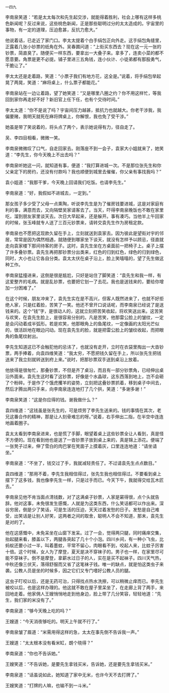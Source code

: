     一四九 

   李南泉笑道：“若是太太每次和先生起交涉，就能得着胜利，社会上哪有这样多桃色新闻呢？反过来说，这些桃色新闻，正是那些聪明过分的太太造成的。宇宙里的事物，有一定的道理，压迫愈甚，反抗力愈大。”

   他说着话，已走近了家门口。李太太提着个白手绢包正向外走。这手绢包角缝里，正露着几张小钞票的纸角在外。吴春圃问道：“上街买东西去？现在这一元一张的钞票，简直臭了。随便买一样东西，要拿出一大叠子来。拿多了，连卖小菜的都不愿意要。角票是更不必提。铺子里进三五角钱，连小伙计、小徒弟都有那股勇气，干脆让了。”

   李太太还是走着路，笑道：“小票子我们有地方花，这全是。”说着，将手绢包举起晃了两晃，笑道：“麻将桌上，什么票子都能花。”

   李南泉站在一边让着路，望了她笑道：“又是哪里八圈之约？你不用这样忙，等我回到家你再走好不好？新旧官上任下任，也有个交待时间。”

   李太太道：“你不是说了吗？宇宙间压力越甚，抵抗力也就越大。你老干涉我，我偏要赌，我明天就死在麻将牌桌上，你解恨，我也免了受干涉。”

   她虽是带了笑说着的，将头点了两个，表示她说得有力，径自走了。

   吴、李四目相看，微微一笑。

   李南泉微微叹了口气，自走回家去。刚落座不到一会子，袁家大小姐就来了，她笑道：“李先生，你今天晚上不出去吗？”

   李南泉听她这一问，就知道有事，便道：“我打算进城一次。不是那位张先生和你父亲定下的房约，还没有付款吗？我也顺便到城里去催催，你父亲有事找我吗？”

   袁小姐道：“我那干爹，今天晚上回请我们吃饭。也请李先生。”

   李南泉道：“好，我假如不进城去，一定到。”

   那女孩子多少受了父母一点熏陶，听说李先生是为了催房钱要进城，这是对家庭有利的事，满意而去，又向隔壁吴家请客去了。当天，吓得李南泉晚饭也不敢在家里吃，溜到朋友家里谈天去。次日大早起来，还是躲开。事有凑巧。当他半上午回家的时候，张玉峰就专人送了三百元钞票来，请转交袁先生作为房租定款。

   李南泉也不愿把这现款久留在手上，立刻就送到袁家去。因为彼此是望街对宇的邻居，常常是因为偶然相遇，就随便到哪家坐下谈天，就没有怎样予以顾忌，径直就走向袁家楼下那间待客的房子。这时，袁先生坐在方桌面前一把椅子上。桌子上摆了许多叠钞票。袁先生再把那钞票分出类来，红色的归到红色，绿色的归到绿色，同时，大小也让它各自分类。袁太太伏在桌子沿上，脸上笑嘻嘻的，望了先生做这种工作。

   李南泉猛撞进来，这倒是很是尴尬，只好是站住了脚笑道：“袁先生和我一样，有这爱整齐的毛病。就是乱钞票，也要把它划一了去花。我也是送钱来的，要给你增加一分困难了。”

   在这个时候，朋友冲来了，袁先生实在是不高兴，但客人既然进来了，也就不好拒绝人家，只是红着脸，苦笑了一笑。他还不曾开口说话呢，而李南泉已经说了是送钱来的。这个“钱”字，是很动人的，这就立刻把苦笑收起，将欢笑送出来。这苦笑与欢笑，在袁先生脸上，是很容易分别的。凡是苦笑，他那雷公脸上的皱纹，一定是会闪动着成半弧形。若是欢笑，他那眼角上的鱼尾纹，一定像画的太阳光芒似的，很活跃地在眼边闪动。现在袁先生的脸，就是把雷公脸上的皱纹收起，而把眼角的鱼尾纹射出。

   李先生知道这已不会触犯他的忌讳了，也就没有走开，立时在衣袋里掏出一大沓钞票，两手捧着，向袁四维笑道：“我太穷，不愿把钱久留在手上，所以张先生把钱送来了我立刻就转送到府上来。”说时，把那钞票双手送到桌沿上放着。

   他放得是很匆忙，那叠钞票，不但是齐了桌沿，而且有一部分钞票角，已经伸出桌沿外面来。袁先生这时看了这钞票，好像是个水晶球，这东西落到地上，岂不会砸了个粉碎。于是作了个饿虎攫羊的姿势，立刻把这叠钞票抓着，移到桌子中间去，然后才腾出两只手来，向李南泉连连地打了几个拱，笑道：“多谢多谢！”

   李南泉笑道：“这是你应得的钱。谢我做什么？”

   袁四维道：“这钱虽是张先生的，可是烦劳了李先生送来的。钱的事情在其次，老兄这番合作的精神，那是让人刻骨难忘的呀。”说着，右手伸出二指，在半空中连连地画着圈子。

   袁太太看到李南泉进来，也是慌了手脚，眼望着桌上这些钞票全让人看到，真是怪不方便的。现在看到他也是送了一沓钞票子放到桌上来的，真是锦上添花。便端了一张凳子过来，伸了雪白的肉巴掌在凳面子上摸着灰，口里连连地道：“请坐请坐。”

   李南泉道：“不坐了，钱交过了手，我就减轻责任了。不过请袁先生点点数目。”

   袁四维道：“那用不着，李先生我相信得过，张先生我也相信得过。不要看到桌上摆下了这多钱，我也像李先生一样，只是过手而已。今天下午，我就得交给瓦木匠去。”

   李南泉见他不肯当面点清钱数，对了这满桌子钞票，人家是窘得很，点个头就告辞。他对这事，未免很发生感慨，人就是为这类东西，什么笑话都可以作出来。深谷穷居，倒是少了笑话，可是生活的压迫，天天过着发愁的日子。发愁是自己难受，出笑话是让别人好笑，这两者之间的取舍，聪明人不会不知道，那末，袁先生是对的了。

   他在这感慨中，未免呆坐在山窗下发呆。过了一会，觉得两只腿，同时痛痒交集，抬起腿来看，膝盖以下，两腿各突起了几十个小泡。四川乡间，有一种小飞虫，比蚂蚁还要小过一半，叫着墨蚊，平常不留心，肉眼看不到，咬起人来，比蚊子厉害十倍。这个时候，女人为了摩登，夏天是决不穿袜子的。男子也一样，在家里尽可能不穿袜子。倒不是摩登，拿薪水过日子的人，实在是买不起袜子。四川天气热，中秋还像三伏天，落得舒服而又省了这笔袜子钱。唯一的缺点，就是怕这类虫子来袭。公教人员是坐的时候多，因之它们又专门嗜好公教人员的腿。

   这虫子叮咬以后，还是无药可治，只得找点热水洗擦，可以稍微止痒而已。李先生被咬以后，也是这样办理的。他这就不敢在屋子里呆坐了，在走廊上背了两手，来回地走着。他家佣人王嫂悄悄地走到他身边，脸上带了几分笑容，轻轻地道：“先生，我们家的米没有了。”

   李南泉道：“够今天晚上吃的吗？”

   王嫂道：“今天消夜够吃的。明天上午就不行了。”

   李南泉皱了眉道：“米需用得这样的急，太太在事先倒不告诉我一声。”

   王嫂道：“太太根本没有看米缸，朗个晓得？”

   李南泉道：“你也不告诉她。”

   王嫂笑道：“不告诉她，是要先生拿钱买米，告诉她，还是要先生拿钱买米。”

   李南泉道：“话虽说如此，她知道了家中无米，也许今天不去打牌了。”

   王嫂笑道：“打牌的人嘛，也输不到一斗米。”

